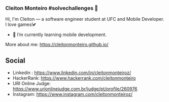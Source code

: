 ### Cleiton Monteiro #solvechallenges 👋

Hi, I'm Cleiton — a software engineer student at UFC and Mobile Developer. I love games!💕

- 🌱 I’m currently learning mobile development.

More about me: https://cleitonmonteiro.github.io/

## Social

- Linkedin : https://www.linkedin.com/in/cleitonmonteiroz/
- HackerRank: https://www.hackerrank.com/cleitonmonteiro
- URI Online Judge: https://www.urionlinejudge.com.br/judge/pt/profile/260976
- Instagram: https://www.instagram.com/cleitonmonteiroz/

<!--
**cleitonmonteiro/cleitonmonteiro** is a ✨ _special_ ✨ repository because its `README.md` (this file) appears on your GitHub profile.

Here are some ideas to get you started:

- 🔭 I’m currently working on ...
- 🌱 I’m currently learning ...
- 👯 I’m looking to collaborate on ...
- 🤔 I’m looking for help with ...
- 💬 Ask me about ...
- 📫 How to reach me: ...
- 😄 Pronouns: ...
- ⚡ Fun fact: ...
-->
